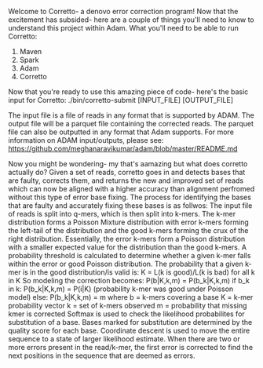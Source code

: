 Welcome to Corretto- a denovo error correction program! Now that the excitement has subsided- here are a couple of things you'll need to know to understand this project within Adam. 
What you'll need to be able to run Corretto:
1) Maven
2) Spark
3) Adam
4) Corretto

Now that you're ready to use this amazing piece of code- here's the basic input for Corretto:
./bin/corretto-submit [INPUT_FILE] [OUTPUT_FILE]

The input file is a file of reads in any format that is supported by ADAM.
The output file will be a parquet file containing the corrected reads. The parquet file can also be outputted in any format that Adam supports. For more information on ADAM input/outputs, please see: https://github.com/meghanaravikumar/adam/blob/master/README.md 

Now you might be wondering- my that's aamazing but what does corretto actually do?
Given a set of reads, corretto goes in and detects bases that are faulty, corrects them, and returns the new and improved set of reads which can now be aligned with a higher accuracy than alignment perfromed without this type of error base fixing. 
The process for identifying the bases that are faulty and accurately fixing these bases is as follwos:
The input file of reads is split into q-mers, which is then split into k-mers. The k-mer distribution forms a Poisson Mixture 
distribution with error k-mers forming the left-tail of the distribution and the good k-mers forming the crux of the right distribution. Essentially, the error k-mers form a Poisson distribution with a smaller expected value for the distribution than the good k-mers. 
A probability threshold is calculated to determine whether a given k-mer falls within the error or good Poisson distribution. 
The probability that a given k-mer is in the good distribution/is valid is:
        K = L(k is good)/L(k is bad) for all k in K
So modeling the correction becomes:
        P(b|K,k,m) = P(b_k|K,k,m)
        if b_k in k:
          P(b_k|K,k,m) = P(i|K) (probability k-mer was good under Poisson model)
        else:
          P(b_k|K,k,m) = m 
where b = k-mers covering a base
      K = k-mer probability vector
      k = set of k-mers observed
      m = probability that missing kmer is corrected
Softmax is used to check the likelihood probabilites for substitution of a base. Bases marked for substitution are determined by the quality score for each base. Coordinate descent is used to move the entire sequence to a state of larger likelihood estimate. 
When there are two or more errors present in the read/k-mer, the first error is corrected to find the next positions in the sequence that are deemed as errors. 
